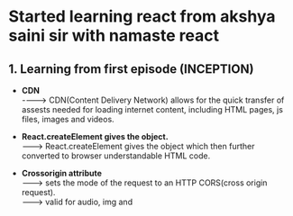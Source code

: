 # Started learning react from akshya saini sir with namaste react
## 1. Learning from first episode (INCEPTION)
+ **CDN** <br>
          ----> CDN(Content Delivery Network) allows for the quick transfer of assests needed for loading internet content, including HTML pages, js files, images and videos. <br>

+ **React.createElement gives the object.**<br>
 ---> React.createElement gives the object which then further converted to browser understandable HTML code.

+ **Crossorigin attribute**<br>
 ---> sets the mode of the request to an HTTP CORS(cross origin request).<br>
 ---> valid for audio, img and <script> etc tags.

+ **Library vs framework**<br>
  ---> Library can be applied to the small portion of the page.<br>
  ---> Framework comes with the load, can't be applied to specific part of the page.<br>
  <br>
  
## 2. Learning from second episode (Ignite Your App)
 
+ **NPM** <br>
      ---> NPM doesn't stand for Node Package Manager, it's actually a package manager.<br>
  
+ **Package.json**<br>
    ---> package.json is a configuration file for npm.<br>
    ---> package.json file keeps track of all the packages/dependencies which are installed.<br>
  
+ **dev dependencies vs normal dependencies**<br>
   ---> package is installed as **dev dependencies** when we want to use package for development and testing purpose.<br>
   ---> package is installed as **normal dependencies** for production purpose.<br>

+ **Parcel, webpack, vite are the bundler which powers our app**<br>

+ **caret(^) and tilde(-)**<br>
    ---> Caret(^) will update the minor version of the packages.<br>
    ---> Tilde(-) will install the major version.<br>

+ **Package-lock.json**<br>
    ---> keeps track of excat versions of packages/dependencies also keeps the track of all the transitive dependencies.<br>
  
+ **Transitive dependencies**<br>
    ---> Dependencies having their own dependencies this dependencies have their own dependencies.<br>
    
+ **node_module**<br>
    ---> Contains the codes of all the dependencies which are mentioned in package.json file.<br>
  
+ **npx: To execute a package**<br>
+ **npm: To install a package**<br>

+ **npx parcel file.html (start our app)**<br>

+ **<script type="module">**<br>
   ---> script will consider js as module not as normal script.<br>
   ---> which will allow use to seperate/breake code into multiple files.<br>
+ **Role of parcel(working of parcel)**<br>
    ---> **HMR(Hot Module Replacement)**: automatically refresh the page after saving the file.<br>
    ---> **File watching algorithm** (written in c++).<br>
    ---> **Caching**<br>
    ---> **Image optimisation**<br>
    ---> **Minification/compression** remove extra spaces etc.<br>
    ---> **Bundling all the files**<br>
    ---> **Consistent hashing**<br>
    ---> **Code splitting**<br>
    ---> **Differential bundling** support older browser.<br>
    ---> **Diagnostic** <br>
    ---> **Bettor error handling** <br>
    ---> **tree shaking** removes unused code. <br>
    
+ **dist folder**
    ---> when app is live what we see on page comes from dist folder.

+ **browserlist**<br>
    ---> To make our app compatible to older browser version.<br>
    ---> example: "browserlist":[
                "last 2 chrome version",
                "last 2 safari version"
               ]

## 3. Learning form third episode(Laying the foundation)

+ **script in package.json**<br>
     ---> "script" : { "start": "parcel index.html",
                       "build" : "parcel build index.html"
  }<br>
     ---> now i can run the project by just **npm run start**

+ **JSX is not the part of react**

+ **JSX is not html in js**

+ **JSX is html like syntax**

+ **babel transpiles/convert the jsx to browser understandable code**

+ **React.createElement --> ReactElement - js object --> HTML Element(render)**

+ **jsx --> React.createElement --> js object --> HTML Element(render)**

+ **class based component(old) vs Functional component(new)**

+ **Functional component is normal javascript function**

+ **component name should start with capital letter**

+ **React functional component is a function which return some piece of JSX**

+ **Component Composition is a component inside component**

+ **We can write javascript insidie JSX using "{}"**

+ **We can execute component in three ways**<br>
  ---> {Title()} <br>
  ---> <Title> </Title> <br>
  ---> <Title/> <br>

## 4. Learning from fourth episode (Talk is cheap show me the code)

+ **Before building your app/project we should first plan our structure and flow of our app**<br>

+ **Configdriven UI**<br>

  ---> Controlling your UI using data(config).<br>
  ---> Changing interface according to data which comes from backend.<br>
 web application consist of UI and data layer.<br>
  ---> it is very important that our ui layer syncs with data layer.<br>

+ **Optional chaining**<br>

  ---> Normal way to get data from obj is: obj.name.<br>
  ---> what if our data/obj will come in production or will come dynamically or will come after some time.<br>
  ---> so if we use "obj.name" it will give error, bcz obj.name is not there yet, it will come later.<br>
  ---> so we will use optional chaining i.e adding "?".<br>
  ---> "obj?.name".<br>

+ **we can use array.map() fuction to iterate an array and display data**<br>

  
+ **key**<br>

  ---> It is important to give keys to all the element in the array, most important while using map() function.<br>
  ---> key uniquely represent all the elements in the array.<br>
  ---> If we will not give keys, react will re-render all the components again and again every time when new element will be added.<br>
  ---> If we will give keys react will only render new element.<br>

## 5. Learning from fifth episode (Let's get Hooked)

+ **Keep your component in seprate file and name file same as component**

+ **Component name should start with capital letter**

+ **Never keep hard coded/constant value in your component make a seperate file/folder**

+ **Default vs named export/import**

    ---> **Default** export is only allowed once in a file.<br>
    ---> We can do multiple **Named** export in a file.<br>
    ---> Default export/import syntax<br>
       ---> export default "name".<br>
       ---> import "name" from "file_dest".<br>
    ---> import export/import syntax<br>
       ---> export "name".<br>
       ---> import { "name" } from "file_dest".<br>

+ **React is fast because it can do faster dom manipulation.**
  
+ **Hookes**

+ **Hooks are normal js function written by developer**

+ **Most important hooks**<br>

    ---> useState()<br>
    ---> useEffect()

+ **Before using hooks import it as name import from react**

+ **hooks sync ui layer with data layer**

+ **useState() syntax**

    ---> Const[value, setValue] = useState("initialvalue")<br>
    ---> setValue(updatedValue)

+ **Whenever statevariable update's react re-render the component**

+ **Reconciliation Algorithm(React fiber) started from React**

    ---> When something changes in UI it is called reconciliation.

+ **Virtual Dom**

    ---> Representation of Actual dom in the form of object.

+ **React element is in the form of object that object is called virtual dom**

+ **Diff algorithm**<br>
      ---> Finds out the difference between current virtual dom and updated virtual dom.<br>
      ---> Then it will update the actuall dom on every render cycle.

## 6. Learning from sixth episode (Exploring the world)

+ **Monolithic and microservices architecture**<br>
   + **Monolithic architecture**<br>
      ---> Monolith architecture has single code base, every functionality is in single project.<br>
      ---> Developers build client-side UI, a database, and a server-side application on a single code base.<br>
      ---> If we want to change any one functionality we have to deploy whole project again.<br>

   + **Microservices/Single responsibility principle/Distributed architecture**<br>
      ---> Code base/Project is **divided into small services**.<br>
      ---> Each microservice **works to accomplish a single feature** or business logic.<br>
      ---> Microservices can have **independent TechStack** for each project/services.<br>
      ---> Instead of exchanging data within the same code base, microservices **communicate with an API**.<br>

      ![image](https://github.com/gitminaj/namaste-react/assets/75945276/d0c51bf6-8b94-4698-8859-015d579ec4c0)


+ **Appraoch for API Call**<br>
    + 1st is **web Loads** --> **API Call** --> **Render** <br>
    + 2nd is **web Loads** --> **Render** --> **API Call** --> **Re-render** <br>
--> We will use 2nd which will lead to better user experience.

+ **Introduction to useEffect() hook**<br>
      ---> useEffect() hook is normal js function which takes 2 argument. <br>
      ---> 1st argument - Call back function. <br>
      ---> 2st argument - Dependency array. (more on this in upcoming sessions) <br>
      ---> useEffect() is called after the component is rendered.<br>
  syntax
  ```
  useEffect(() =>{
   console.log("useEffect Called")
  })
  ```
+ **fetch() function**<br>
      ---> fetch is given by browser(js engine).<br>
      ---> fetch returns promise.<br>
      ---> fetch function gives readable strings, which needs to be converted to json.<br>
     
+ **Shimmer UI**<br>
      ---> shimmer ui ressembles the page's actual UI without the content.<br>
      ---> To increase user experience shimmer ui is to Load the fake page before the actuall page loads.<br>

+ **Conditional Rendering**<br>
     ---> If we render our page with some condition it is called conditional rendering.<br>
  ```
  if(restauList.length === 0){
   return <Shimmer />
  }
  ```

+ **More on useState() hooks**<br>
    ```
    const [value, setValue] = useState();
    ```
     ---> how a constant can be changed? <br>
     ---> Every time state variable changes component re-render and new variable is created.<br>
## 7. Learning from seventh episode (Finding the path)

   + **More on useEffect() hook.**<br>
    ---> useEffect( (call back function), [dependency array] )<br>
    ---> **case 1:** If no dependency array ==> useEffect() is called on every render. <br>
    ---> **case 2:** If dependency array is empty [] ==> useEffect() is called on initial render. (just once in render cycle) <br>
```
    useEffect(()=>{
        console.log("just called once")
     },[])
```
   ---> **case 3:** If dependency array has state variable ==> useEffect() is called on everythime the state variable changes.<br>
```
    useEffect(()=>{
        console.log("just called once")
     },[stateVariable])
``` 
 + **Best practise/rules for useState hook**<br>
 
    ---> Never create state variable outside the component.<br>
    ---> State variable work is to create local variable for functional component.<br>
    ---> Try to make state variable at the top of component.<br>
    ---> Never use/create state variable inside condition.<br>
    
+ **Introductio to react router**<br>
    ---> Installing react router library
  ```
   npm i react-router-dom
  ```
   ---> For routing import createBrowserRouter<br>
  ```
   import { createBrowserRouter } from "react-router-dom";

   const appRouter = createBrowserRouter(
   [
    {
      path: "/",
      element: <Applayout/>
    }
   ]
  )
  ```
  ---> We need router provider to route app.<br>
  ```
  import { RouterProvider } from "react-router-dom";

  root.render(<RouterProvider router={appRouter} />)  
  ```
   ---> If the URL is wrong we can show custom error by adding **errorElement in createBrowserRouter**<br>

   ---> react-router-dom gives us a special hook { useRouterError }<br>
   ---> Above hook is used to show specific error/more precise error.<br>

 + **ChildrenRoute**

   ---> <Outlet/> react-router-dom component to render component according to path as children.<br>
   ---> To route the page in react never use <a> anchor tag, because it refresh the whole page.<br>
   ---> use Link component which is given by react-router-dom.<br>
   ---> <Link to=""> gives smooth experience it does not refresh whole page, using the link component react single page application is created<br>

+ **Types of routing**

    ---> There are 2 types of routeing.<br>
    ---> 1. Client side routing: csr does not makes network call every time only first time.<br>
    ---> 2. Server side routing: ssr makes network call and refresh the page.<br>

+ **useParam**

   ---> useParam() hook is given by react-router-dom  to catch the value of url.<br>
   ---> How to give dynamic value in URL?<br>
```
  path: "/restaurant/:resId"
```
 ---> " : " is used to enter dynamic value.<br>
 ---> We can get this dynamic value using useParam hook.

## 8. Learning from eight episode (Let's get classy)

+ **Class component**

---> Class component is a class which extends React component and it has render() method which returns some peice of JSX.
  syntax.
```
class UserClass extends React.Component{
 render(){
   return(
      // JSX here

)
}}
```
   ---> import and export is same for class based component as functional component.<br>
   ---> Props are recived in constructor inside class component.
```
  constructor(props){
     super(props)
}
```
  ---> State variable in class component is created inside constructor, it is called everytime a new instance of class is created.
```
constructor(props){
super(props)
    this.state={
      count: 0
      }
}
```

   ---> we use this.setState to update state variable.

```
 <button onClick = { () => {
      this.setState({
             count: this.state.count + 1;
          })
    }}
 >
```

+ **Life cycle of class component**<br>

   ![image](https://github.com/gitminaj/-namaste-react-codes/assets/75945276/10aba868-98de-4a7a-b9e3-155e11e06104)

   ---> When class component render/called/mounted.<br>
     1. Contructor is called first.
     2. Then render is called second.
     3. Finally componentDidMount() is called.

    ---> componentDidMount method executes when the whole class is loaded/mounted on web.

    ---> Lifecycle of nested class component.
```
Parent constructor --> Parent render --> Child constructor --> Child render --> child componentDidMount --> parent componentDidMount
```

   ---> Lifecycle in case of more than one nested child.
```
Parent constructor --> Parent render --> Child constructor --> Child render -->
Child2 constructor --> Child2 render --> 
Child componentDidMount --> Child2 componentDidMount --> parent componentDidMount
```
   ---> In this behaviour of componentDidMount changes as react clubs all the child render together in render phase, then commit phase happens.<br>

## 9. Learning from ninth episode (Optimising our App)

+ **Single Responsibility Principle**<br>

  ---> Every component/function should have single responsibility.<br>
  ---> **Modularity**: breaking down the code in small modules.<br>
  ---> It makes easy to maintain and test, we can also reuse.<br>

**In this session I also learned how to make custom hooks**<br>

   ---> CustomHooks are normal utility functions, we add **use** before the name.

+ **Chunking, Code Splitting, Dynamic Bundling, Lazy Loading, On Demand Loading**

  ---> lazy() is a js function which is given by react.<br>
  ---> Lazy loading is a technique in React that allows you to load components, modules, or assets asynchronously, improving the loading time of our application.<br>
  Syntax:<br>
```
    const Grocery = lazy( () => import("./Components/Grocery"));
```
   ---> **Suspense** component, which will display a fallback UI while the component is being loaded.<br>
   Syntax:
```
   {
      Path:"/grocery",
      element: (
                  <Suspense fallback={<h1> Loading </h1>}>
                        <Grocery/>
                   </Suspense>
                )
    }
```
   ---> fallback is the placeholder till the actuall content is loaded.<br>

   ## 10. Learning from tenth episode (Jo dikhta hai, vo bikta hai)

   + **In this episode we learned Tailwind css.** <br>
       ---> Till this point we were using vanilla css, now we shifted to tailwind.
   + **First we installed tailwind in our project.** <br>
       ---> You can find detail tutorial on tailwind website: [here](https://tailwindcss.com/docs/installation/framework-guides) Choose your bundler and kick-start.
   + **Practised and tried to memorise classes and now i am comfortable with tailwind and loving it**<br>
   + **Below is my home page after using tailwind**<br><br>
     ![image](https://github.com/gitminaj/-namaste-react-codes/assets/75945276/4f664e85-fc44-4147-aa5c-2acf34fab7a2)


     ## 11. Learning from eleven episode (Data is new oil)

     + **Higher Order component**<br>
        ---> HOC is function which takes a component and return a component.<br>
        ---> HOC takes a component enhance it and return it as component.<br>

     + **Controlled and Uncontrolled component**<br>
       ---> Controlled components refer to the components where the state and behaviors are controlled by Parent components.<br>
       ---> Uncontrolled components are the ones having control of their own state and manage the behaviors on themselves.<br>

     + **Lifting the state up**<br>
        ![image](https://github.com/gitminaj/-namaste-react-codes/assets/75945276/4b5d15a3-0df0-4f33-91d4-7f9195807919)<br>
        ---> To learn the concept I build the collapseable accordian. 

     + **Props Drilling**<br>
         ---> Passing data down through nested components in a React application.<br>
         ---> When the hierarchy is too deep props drilling becomes a problem.<br>

     + **UseContext hook**<br>
         ---> UseContext is one of the way to over come the problem of **Props drilling** <br>
         ---> we can create context using createContext.<br>
         ---> we can access(subscribe) it using UseContext hook.<br>
         ---> we can subscribe context in class base as <context.Consumer>.<br>
         ---> To update value of context we can use <context.Provider value={}>.<br>
         ---> Pass <context.Provider value={}> as parent to the component where you want to access that data.<br>
       


   
Most React tutorials typically commence with the installation of a bundler and swiftly transition to React code. However, this particular tutorial takes a distinctive approach by elucidating the entire process from the ground up. It delves into the intricacies of constructing React, leaving me astounded and pleasantly surprised at every turn. Each minute unfolds a new revelation, fostering a continuous learning experience.
